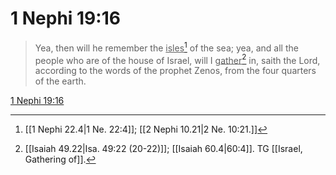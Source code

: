# 1 Nephi 19:16

> Yea, then will he remember the <u>isles</u>[^a] of the sea; yea, and all the people who are of the house of Israel, will I <u>gather</u>[^b] in, saith the Lord, according to the words of the prophet Zenos, from the four quarters of the earth.

[1 Nephi 19:16](https://www.churchofjesuschrist.org/study/scriptures/bofm/1-ne/19?lang=eng&id=p16#p16)


[^a]: [[1 Nephi 22.4|1 Ne. 22:4]]; [[2 Nephi 10.21|2 Ne. 10:21.]]
[^b]: [[Isaiah 49.22|Isa. 49:22 (20-22)]]; [[Isaiah 60.4|60:4]]. TG [[Israel, Gathering of]].
